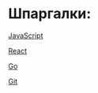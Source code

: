 # Шпаргалки:

[JavaScript](https://teratron.github.io/cheatsheet/js/)

[React](https://teratron.github.io/cheatsheet/react/)

[Go](https://teratron.github.io/cheatsheet/go/)

[Git](https://teratron.github.io/cheatsheet/git/)


